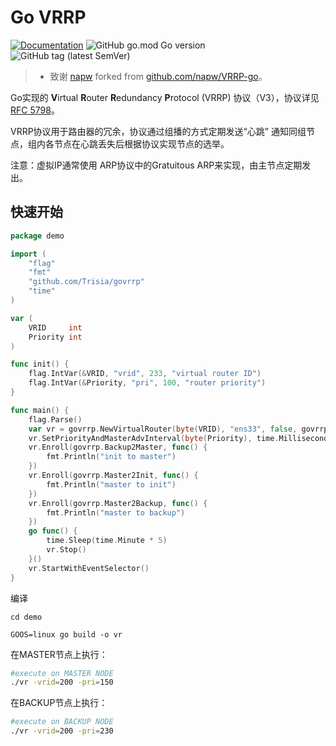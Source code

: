 # Go VRRP

[![Documentation](https://godoc.org/github.com/Trisia/govrrp?status.svg)](https://pkg.go.dev/github.com/Trisia/govrrp) ![GitHub go.mod Go version](https://img.shields.io/github/go-mod/go-version/Trisia/govrrp) ![GitHub tag (latest SemVer)](https://img.shields.io/github/v/tag/Trisia/govrrp) 

> - 致谢 [napw](https://github.com/napw) forked from [github.com/napw/VRRP-go](https://github.com/napw/VRRP-go)。

Go实现的 **V**irtual **R**outer **R**edundancy **P**rotocol (VRRP) 协议（V3），协议详见 [RFC 5798](https://tools.ietf.org/html/rfc5798)。

VRRP协议用于路由器的冗余，协议通过组播的方式定期发送“心跳” 通知同组节点，组内各节点在心跳丢失后根据协议实现节点的选举。

注意：虚拟IP通常使用 ARP协议中的Gratuitous ARP来实现，由主节点定期发出。

## 快速开始

```go
package demo

import (
	"flag"
	"fmt"
	"github.com/Trisia/govrrp"
	"time"
)

var (
	VRID     int
	Priority int
)

func init() {
	flag.IntVar(&VRID, "vrid", 233, "virtual router ID")
	flag.IntVar(&Priority, "pri", 100, "router priority")
}

func main() {
	flag.Parse()
	var vr = govrrp.NewVirtualRouter(byte(VRID), "ens33", false, govrrp.IPv4)
	vr.SetPriorityAndMasterAdvInterval(byte(Priority), time.Millisecond*800)
	vr.Enroll(govrrp.Backup2Master, func() {
		fmt.Println("init to master")
	})
	vr.Enroll(govrrp.Master2Init, func() {
		fmt.Println("master to init")
	})
	vr.Enroll(govrrp.Master2Backup, func() {
		fmt.Println("master to backup")
	})
	go func() {
		time.Sleep(time.Minute * 5)
		vr.Stop()
	}()
	vr.StartWithEventSelector()
}

```

编译

```shell
cd demo

GOOS=linux go build -o vr
```

在MASTER节点上执行：

```bash
#execute on MASTER NODE
./vr -vrid=200 -pri=150
```

在BACKUP节点上执行：

```bash
#execute on BACKUP NODE
./vr -vrid=200 -pri=230
```

